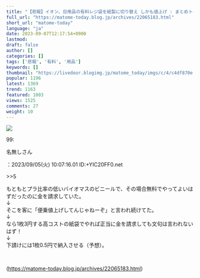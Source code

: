```yaml
---
title: "【悲報】イオン、日用品の有料レジ袋を紙製に切り替え しかも値上げ : まとめトゥデイ"
full_url: "https://matome-today.blog.jp/archives/22065183.html"
short_url: "matome-today"
language: "ja"
date: 2023-09-07T12:17:54+0900
lastmod: 
draft: false
author: []
categories: []
tags: ['悲報', '有料', '用品']
keywords: []
thumbnail: "https://livedoor.blogimg.jp/matome_today/imgs/c/4/c4df870e.jpg"
popular: 1196
latest: 1369
trend: 1163
featured: 1803
views: 1525
comments: 27
weight: 10
---
```


![](https://livedoor.blogimg.jp/matome_today/imgs/c/4/c4df870e.jpg)

<div><p>99: <p>名無しさん</p>：2023/09/05(火) 10:07:16.01 ID:+YIC20FF0.net<br></p><p>>>5 <br><p> もともとプラ比率の低いバイオマスのビニールで、その場合無料でやってよいはずだったのに金を請求していた。 <br> ↓ <br> そこを客に「便乗値上げしてんじゃねーぞ」と言われ続けてた。 <br> ↓ <br> なら1枚3円する高コストの紙袋でやれば正当に金を請求しても文句は言われないはず！ <br> ↓ <br> 下請けには1枚0.5円で納入させる（予想）。 </p></p><br></div>

(https://matome-today.blog.jp/archives/22065183.html)
